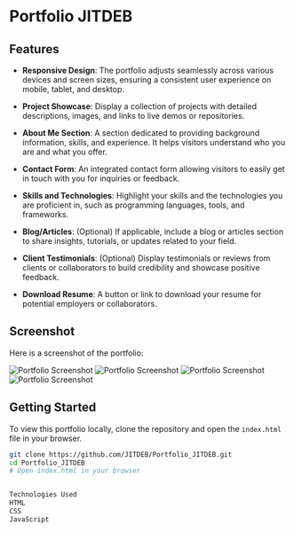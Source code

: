 # Portfolio JITDEB

## Features

- **Responsive Design**: The portfolio adjusts seamlessly across various devices and screen sizes, ensuring a consistent user experience on mobile, tablet, and desktop.

- **Project Showcase**: Display a collection of projects with detailed descriptions, images, and links to live demos or repositories.

- **About Me Section**: A section dedicated to providing background information, skills, and experience. It helps visitors understand who you are and what you offer.

- **Contact Form**: An integrated contact form allowing visitors to easily get in touch with you for inquiries or feedback.

- **Skills and Technologies**: Highlight your skills and the technologies you are proficient in, such as programming languages, tools, and frameworks.

- **Blog/Articles**: (Optional) If applicable, include a blog or articles section to share insights, tutorials, or updates related to your field.

- **Client Testimonials**: (Optional) Display testimonials or reviews from clients or collaborators to build credibility and showcase positive feedback.

- **Download Resume**: A button or link to download your resume for potential employers or collaborators.

## Screenshot

Here is a screenshot of the portfolio:

![Portfolio Screenshot](https://github.com/JITDEB/Portfolio_JITDEB/blob/main/Screenshot%202024-08-07%20021246.jpg)
![Portfolio Screenshot](https://github.com/JITDEB/Portfolio_JITDEB/blob/main/Screenshot%202024-08-07%20022425.jpg)
![Portfolio Screenshot](https://github.com/JITDEB/Portfolio_JITDEB/blob/main/Screenshot%202024-08-07%20022601.jpg)
![Portfolio Screenshot](https://github.com/JITDEB/Portfolio_JITDEB/blob/main/Screenshot%202024-08-07%20022623.jpg)


## Getting Started

To view this portfolio locally, clone the repository and open the `index.html` file in your browser.

```bash
git clone https://github.com/JITDEB/Portfolio_JITDEB.git
cd Portfolio_JITDEB
# Open index.html in your browser


Technologies Used
HTML
CSS
JavaScript
